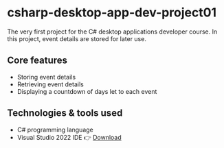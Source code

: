 # csharp-desktop-app-dev-project01
The very first project for the C# desktop applications developer course. In this project, event details are stored for later use.

## Core features
* Storing event details
* Retrieving event details
* Displaying a countdown of days let to each event

## Technologies & tools used
* C# programming language
* Visual Studio 2022 IDE 👉 [Download](https://visualstudio.microsoft.com/vs/community/)
